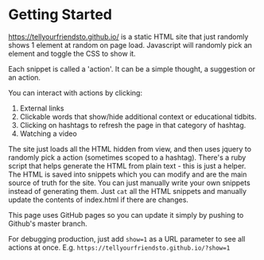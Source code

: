 # Getting Started

https://tellyourfriendsto.github.io/ is a static HTML site that just randomly shows 1 element at random on page load.
Javascript will randomly pick an element and toggle the CSS to show it.

Each snippet is called a 'action'.
It can be a simple thought, a suggestion or an action.

You can interact with actions by clicking:

1. External links
2. Clickable words that show/hide additional context or educational tidbits.
3. Clicking on hashtags to refresh the page in that category of hashtag.
4. Watching a video

The site just loads all the HTML hidden from view, and then uses jquery to randomly pick a action (sometimes scoped to a hashtag).
There's a ruby script that helps generate the HTML from plain text - this is just a helper.
The HTML is saved into snippets which you can modify and are the main source of truth for the site.
You can just manually write your own snippets instead of generating them.
Just `cat` all the HTML snippets and manually update the contents of index.html if there are changes.

This page uses GitHub pages so you can update it simply by pushing to Github's master branch.

For debugging production, just add `show=1` as a URL parameter to see all actions at once.
E.g. `https://tellyourfriendsto.github.io/?show=1`
